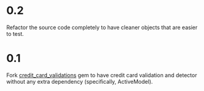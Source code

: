 # 0.2

Refactor the source code completely to have cleaner objects that are easier to test.

# 0.1

Fork [credit_card_validations](https://github.com/Fivell/credit_card_validations) gem to have credit card validation and detector without any extra dependency (specifically, ActiveModel).


